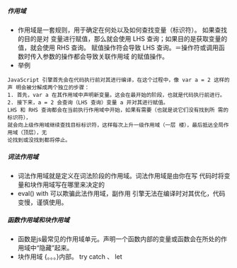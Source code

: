 ##### 作用域
- 作用域是一套规则，用于确定在何处以及如何查找变量（标识符）。
如果查找的目的是对 变量进行赋值，那么就会使用 LHS 查询；如果目的是获取变量的值，就会使用 RHS 查询。
赋值操作符会导致 LHS 查询。＝操作符或调用函数时传入参数的操作都会导致关联作用域 的赋值操作。
- 举例
```
JavaScript 引擎首先会在代码执行前对其进行编译，在这个过程中，像 var a = 2 这样的声 明会被分解成两个独立的步骤： 
1. 首先，var a 在其作用域中声明新变量。这会在最开始的阶段，也就是代码执行前进行。 
2. 接下来，a = 2 会查询（LHS 查询）变量 a 并对其进行赋值。 
LHS 和 RHS 查询都会在当前执行作用域中开始，如果有需要（也就是说它们没有找到所 需的标识符），
就会向上级作用域继续查找目标标识符，这样每次上升一级作用域（一层 楼），最后抵达全局作用域（顶层），无
论找到或没找到都将停止。
```
##### 词法作用域
- 词法作用域就是定义在词法阶段的作用域。词法作用域是由你在写 代码时将变量和块作用域写在哪里来决定的
- eval() with 可以欺骗此法作用域，副作用 引擎无法在编译时对其优化，代码变慢，谨慎使用。

##### 函数作用域和块作用域
- 函数是js最常见的作用域单元。声明一个函数内部的变量或函数会在所处的作用域中“隐藏”起来。
- 块作用域 {。。。}内部。 try catch  、 let